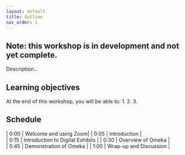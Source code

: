 ```yaml
---
layout: default
title: Outline
nav_order: 1
---
```


## Note: this workshop is in development and not yet complete.

Description...

## Learning objectives

At the end of this workshop, you will be able to:
1.
2.
3.

## Schedule

| 0:00 | Welcome and using Zoom|
| 0:05 | Introduction |  
| 0:15 | Introduction to Digital Exhibits |
| 0:30 | Overview of Omeka |   
| 0:45 | Demonstration of Omeka |
| 1:00 | Wrap-up and Discussion |
